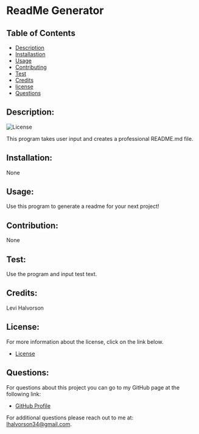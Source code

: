 # ReadMe Generator

## Table of Contents

- [Description](#description)
- [Installastion](#installation)
- [Usage](#usage)
- [Contributing](#contribution)
- [Test](#test)
- [Credits](#credits)
- [license](#license)
- [Questions](#questions)

## Description:

![License](https://img.shields.io/badge/license-MIT-blue.svg "License Badge")

This program takes user input and creates a professional README.md file.

## Installation:

None

## Usage:

Use this program to generate a readme for your next project!

## Contribution:

None

## Test:

Use the program and input test text.

## Credits:

Levi Halvorson

## License:

For more information about the license, click on the link below.

- [License](https://choosealicense.com/licenses/mit/)

## Questions:

For questions about this project you can go to my GitHub page at the following link:

- [GitHub Profile](https://github.com/Halvosaurus34)

For additional questions please reach out to me at: lhalvorson34@gmail.com.
